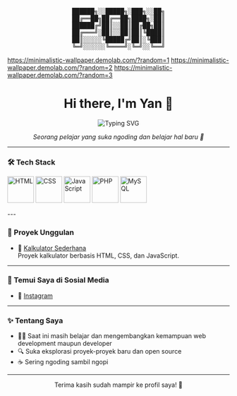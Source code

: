 <pre align="center">██████╗░░█████╗░███╗░░██╗
██╔══██╗██╔══██╗████╗░██║
██████╔╝██║░░██║██╔██╗██║
██╔═══╝░██║░░██║██║╚████║
██║░░░░░╚█████╔╝██║░╚███║
╚═╝░░░░░░╚════╝░╚═╝░░╚══╝
</pre>

https://minimalistic-wallpaper.demolab.com/?random=1
https://minimalistic-wallpaper.demolab.com/?random=2
https://minimalistic-wallpaper.demolab.com/?random=3

<h1 align="center">Hi there, I'm Yan 👋</h1>

<p align="center">
  <img src="https://readme-typing-svg.demolab.com?font=Fira+Code&pause=1000&center=true&vCenter=true&width=435&lines=Pelajar+yang+suka+ngoding!;PHP%2C+JS%2C+dan+Web+Dev+Enthusiast" alt="Typing SVG" />
</p>

<p align="center">
  <em>Seorang pelajar yang suka ngoding dan belajar hal baru 🚀</em>
</p>

---

### 🛠️ Tech Stack
<p align="left">
  <img src="https://cdn.jsdelivr.net/gh/devicons/devicon/icons/html5/html5-original.svg" alt="HTML" width="60" height="60"/>
  <img src="https://cdn.jsdelivr.net/gh/devicons/devicon/icons/css3/css3-original.svg" alt="CSS" width="60" height="60"/>
  <img src="https://cdn.jsdelivr.net/gh/devicons/devicon/icons/javascript/javascript-original.svg" alt="JavaScript" width="60" height="60"/>
  <img src="https://cdn.jsdelivr.net/gh/devicons/devicon/icons/php/php-original.svg" alt="PHP" width="60" height="60"/>
  <img src="https://cdn.jsdelivr.net/gh/devicons/devicon/icons/mysql/mysql-original.svg" alt="MySQL" width="60" height="60"/>
</p>
---

### 📌 Proyek Unggulan

- 🔢 [Kalkulator Sederhana](https://github.com/YOUR_USERNAME/kalkulator-sederhana)  
  Proyek kalkulator berbasis HTML, CSS, dan JavaScript.

---

### 📱 Temui Saya di Sosial Media

- 📸 [Instagram](https://instagram.com/YOUR_USERNAME)

---

### ✨ Tentang Saya

- 👨‍🎓 Saat ini masih belajar dan mengembangkan kemampuan web development maupun developer
- 🔍 Suka eksplorasi proyek-proyek baru dan open source
- ☕ Sering ngoding sambil ngopi

---

<p align="center">
  Terima kasih sudah mampir ke profil saya! 🌟
</p>
